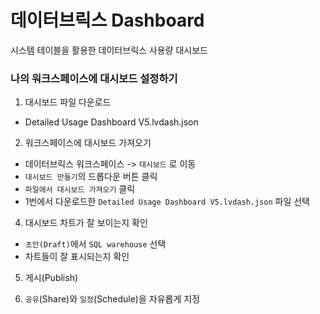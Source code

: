 # 데이터브릭스 Dashboard
시스템 테이블을 활용한 데이터브릭스 사용량 대시보드


### 나의 워크스페이스에 대시보드 설정하기
1. 대시보드 파일 다운로드
- Detailed Usage Dashboard V5.lvdash.json

2. 워크스페이스에 대시보드 가져오기
- 데이터브릭스 워크스페이스 -> `대시보드` 로 이동
- `대시보드 만들기`의 드롭다운 버튼 클릭
- `파일에서 대시보드 가져오기` 클릭
- 1번에서 다운로드한 `Detailed Usage Dashboard V5.lvdash.json` 파일 선택

4. 대시보드 차트가 잘 보이는지 확인 
- `초안(Draft)`에서 `SQL warehouse` 선택
- 차트들이 잘 표시되는지 확인

5. 게시(Publish)
   
6. `공유`(Share)와 `일정`(Schedule)을 자유롭게 지정

